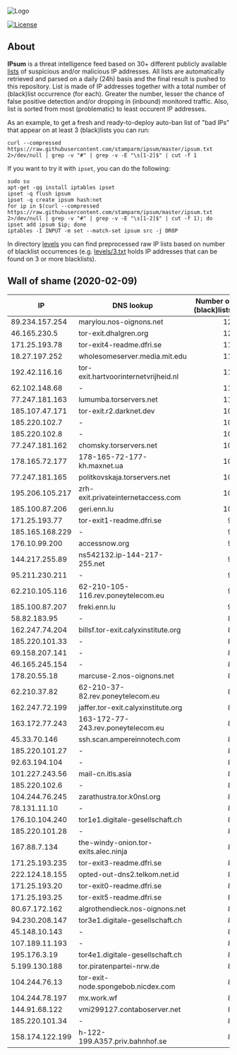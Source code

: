 ![Logo](https://i.imgur.com/PyKLAe7.png)

[![License](https://img.shields.io/badge/license-Public_domain-red.svg)](https://wiki.creativecommons.org/wiki/Public_domain)

About
----

**IPsum** is a threat intelligence feed based on 30+ different publicly available [lists](https://github.com/stamparm/maltrail) of suspicious and/or malicious IP addresses. All lists are automatically retrieved and parsed on a daily (24h) basis and the final result is pushed to this repository. List is made of IP addresses together with a total number of (black)list occurrence (for each). Greater the number, lesser the chance of false positive detection and/or dropping in (inbound) monitored traffic. Also, list is sorted from most (problematic) to least occurent IP addresses.

As an example, to get a fresh and ready-to-deploy auto-ban list of "bad IPs" that appear on at least 3 (black)lists you can run:

```
curl --compressed https://raw.githubusercontent.com/stamparm/ipsum/master/ipsum.txt 2>/dev/null | grep -v "#" | grep -v -E "\s[1-2]$" | cut -f 1
```

If you want to try it with `ipset`, you can do the following:

```
sudo su
apt-get -qq install iptables ipset
ipset -q flush ipsum
ipset -q create ipsum hash:net
for ip in $(curl --compressed https://raw.githubusercontent.com/stamparm/ipsum/master/ipsum.txt 2>/dev/null | grep -v "#" | grep -v -E "\s[1-2]$" | cut -f 1); do ipset add ipsum $ip; done
iptables -I INPUT -m set --match-set ipsum src -j DROP
```

In directory [levels](levels) you can find preprocessed raw IP lists based on number of blacklist occurrences (e.g. [levels/3.txt](levels/3.txt) holds IP addresses that can be found on 3 or more blacklists).

Wall of shame (2020-02-09)
----

|IP|DNS lookup|Number of (black)lists|
|---|---|--:|
89.234.157.254|marylou.nos-oignons.net|12
46.165.230.5|tor-exit.dhalgren.org|12
171.25.193.78|tor-exit4-readme.dfri.se|11
18.27.197.252|wholesomeserver.media.mit.edu|11
192.42.116.16|tor-exit.hartvoorinternetvrijheid.nl|11
62.102.148.68|-|11
77.247.181.163|lumumba.torservers.net|11
185.107.47.171|tor-exit.r2.darknet.dev|10
185.220.102.7|-|10
185.220.102.8|-|10
77.247.181.162|chomsky.torservers.net|10
178.165.72.177|178-165-72-177-kh.maxnet.ua|10
77.247.181.165|politkovskaja.torservers.net|10
195.206.105.217|zrh-exit.privateinternetaccess.com|10
185.100.87.206|geri.enn.lu|10
171.25.193.77|tor-exit1-readme.dfri.se|9
185.165.168.229|-|9
176.10.99.200|accessnow.org|9
144.217.255.89|ns542132.ip-144-217-255.net|9
95.211.230.211|-|9
62.210.105.116|62-210-105-116.rev.poneytelecom.eu|9
185.100.87.207|freki.enn.lu|9
58.82.183.95|-|8
162.247.74.204|billsf.tor-exit.calyxinstitute.org|8
185.220.101.33|-|8
69.158.207.141|-|8
46.165.245.154|-|8
178.20.55.18|marcuse-2.nos-oignons.net|8
62.210.37.82|62-210-37-82.rev.poneytelecom.eu|8
162.247.72.199|jaffer.tor-exit.calyxinstitute.org|8
163.172.77.243|163-172-77-243.rev.poneytelecom.eu|8
45.33.70.146|ssh.scan.ampereinnotech.com|8
185.220.101.27|-|8
92.63.194.104|-|8
101.227.243.56|mail-cn.itls.asia|8
185.220.102.6|-|8
104.244.76.245|zarathustra.tor.k0nsl.org|8
78.131.11.10|-|8
176.10.104.240|tor1e1.digitale-gesellschaft.ch|8
185.220.101.28|-|8
167.88.7.134|the-windy-onion.tor-exits.alec.ninja|8
171.25.193.235|tor-exit3-readme.dfri.se|8
222.124.18.155|opted-out-dns2.telkom.net.id|8
171.25.193.20|tor-exit0-readme.dfri.se|8
171.25.193.25|tor-exit5-readme.dfri.se|8
80.67.172.162|algrothendieck.nos-oignons.net|8
94.230.208.147|tor3e1.digitale-gesellschaft.ch|8
45.148.10.143|-|8
107.189.11.193|-|8
195.176.3.19|tor4e1.digitale-gesellschaft.ch|8
5.199.130.188|tor.piratenpartei-nrw.de|8
104.244.76.13|tor-exit-node.spongebob.nicdex.com|8
104.244.78.197|mx.work.wf|8
144.91.68.122|vmi299127.contaboserver.net|8
185.220.101.34|-|8
158.174.122.199|h-122-199.A357.priv.bahnhof.se|8
